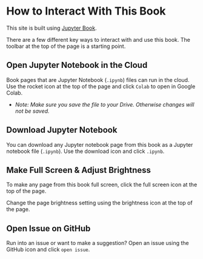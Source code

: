 # How to Interact With This Book

This site is built using [Jupyter Book](https://jupyterbook.org/intro.html).

There are a few different key ways to interact with and use this book. The toolbar at the top of the page is a starting point.

## <i class="fa fa-rocket" aria-hidden="true"></i> Open Jupyter Notebook in the Cloud 

Book pages that are Jupyter Notebook (`.ipynb`) files can run in the cloud. Use the rocket icon <i class="fa fa-rocket" aria-hidden="true"></i> at the top of the page and click `Colab` to open in Google Colab.
- *Note: Make sure you save the file to your Drive. Otherwise changes will not be saved.*

## <i class="fa fa-download" aria-hidden="true"></i> Download Jupyter Notebook

You can download any Jupyter notebook page from this book as a Jupyter notebook file (`.ipynb`). Use the download icon <i class="fa fa-download" aria-hidden="true"></i> and click `.ipynb`.

## <i class="fas fa-expand" aria-hidden="true"></i> Make Full Screen & <i class="fa-regular fa-sun" aria-hidden="true"></i> Adjust Brightness

To make any page from this book full screen, click the full screen <i class="fas fa-expand" aria-hidden="true"></i> icon at the top of the page.

Change the page brightness setting using the brightness icon <i class="fa-regular fa-sun" aria-hidden="true"></i> at the top of the page.

## <i class="fab fa-github" aria-hidden="true"></i> Open Issue on GitHub

Run into an issue or want to make a suggestion? Open an issue using the GitHub icon <i class="fab fa-github" aria-hidden="true"></i> and click `open issue`.